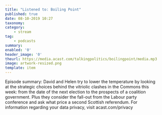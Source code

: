 ```yaml
---
title: "Listened to: Boiling Point"
published: true
date: 08-10-2019 10:27
taxonomy:
category:
	- stream
tag:
	- podcasts
summary:
enabled: '0'
header_image: '0'
theurl: https://media.acast.com/talkingpolitics/boilingpoint/media.mp3
image: artwork-resized.png
template: item
---
```

 
Episode summary: David and Helen try to lower the temperature by looking at the strategic choices behind the vitriolic clashes in the Commons this week: from the date of the next election to the prospects of a coalition government. Plus they consider the fall-out from the Labour party conference and ask what price a second Scottish referendum. For information regarding your data privacy, visit acast.com/privacy
